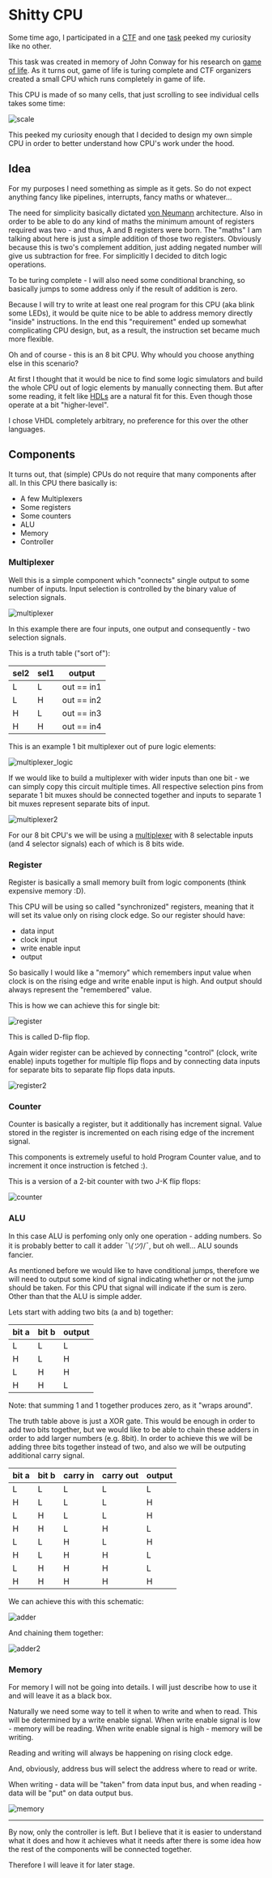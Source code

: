 # Shitty CPU

Some time ago, I participated in a [CTF](https://ctftime.org/event/994) and one [task](https://ctftime.org/task/11578) peeked my curiosity like no other.

This task was created in memory of John Conway for his research on [game of life](https://en.wikipedia.org/wiki/Conway%27s_Game_of_Life).
As it turns out, game of life is turing complete and CTF organizers created a small CPU which runs completely in game of life.

This CPU is made of so many cells, that just scrolling to see individual cells takes some time:

![scale](img/scrolling.gif)

This peeked my curiosity enough that I decided to design my own simple CPU in order to better understand how CPU's work under the hood.

## Idea

For my purposes I need something as simple as it gets.
So do not expect anything fancy like pipelines, interrupts, fancy maths or whatever...

The need for simplicity basically dictated [von Neumann](https://en.wikipedia.org/wiki/Von_Neumann_architecture) architecture.
Also in order to be able to do any kind of maths the minimum amount of registers required was two - and thus, A and B registers were born.
The "maths" I am talking about here is just a simple addition of those two registers.
Obviously because this is two's complement addition, just adding negated number will give us subtraction for free.
For simplicitly I decided to ditch logic operations.

To be turing complete - I will also need some conditional branching, so basically jumps to some address only if the result of addition is zero.

Because I will try to write at least one real program for this CPU (aka blink some LEDs), it would be quite nice to be able to address memory directly "inside" instructions.
In the end this "requirement" ended up somewhat complicating CPU design, but, as a result, the instruction set became much more flexible.

Oh and of course - this is an 8 bit CPU.
Why whould you choose anything else in this scenario?

At first I thought that it would be nice to find some logic simulators and build the whole CPU out of logic elements by manually connecting them.
But after some reading, it felt like [HDLs](https://en.wikipedia.org/wiki/Hardware_description_language) are a natural fit for this.
Even though those operate at a bit "higher-level".

I chose VHDL completely arbitrary, no preference for this over the other languages.

## Components

It turns out, that (simple) CPUs do not require that many components after all.
In this CPU there basically is:
* A few Multiplexers
* Some registers
* Some counters
* ALU
* Memory
* Controller

### Multiplexer

Well this is a simple component which "connects" single output to some number of inputs.
Input selection is controlled by the binary value of selection signals.

![multiplexer](img/mux.png)

In this example there are four inputs, one output and consequently - two selection signals.

This is a truth table ("sort of"):

|sel2|sel1|  output  |
|----|----|----------|
| L  | L  |out == in1|
| L  | H  |out == in2|
| H  | L  |out == in3|
| H  | H  |out == in4|

This is an example 1 bit multiplexer out of pure logic elements:

![multiplexer_logic](img/mux.gif)

If we would like to build a multiplexer with wider inputs than one bit - we can simply copy this circuit multiple times.
All respective selection pins from separate 1 bit muxes should be connected together and inputs to separate 1 bit muxes represent separate bits of input.

![multiplexer2](img/mux2.gif)

For our 8 bit CPU's we will be using a [multiplexer](mux.vhdl) with 8 selectable inputs (and 4 selector signals) each of which is 8 bits wide.


### Register

Register is basically a small memory built from logic components (think expensive memory :D).

This CPU will be using so called "synchronized" registers, meaning that it will set its value only on rising clock edge.
So our register should have:
* data input
* clock input
* write enable input
* output

So basically I would like a "memory" which remembers input value when clock is on the rising edge and write enable input is high.
And output should always represent the "remembered" value.

This is how we can achieve this for single bit:

![register](img/register.gif)

This is called D-flip flop.

Again wider register can be achieved by connecting "control" (clock, write enable) inputs together for multiple flip flops and by connecting data inputs for separate bits to separate flip flops data inputs.

![register2](img/register2.gif)

### Counter

Counter is basically a register, but it additionally has increment signal.
Value stored in the register is incremented on each rising edge of the increment signal.

This components is extremely useful to hold Program Counter value, and to increment it once instruction is fetched :).

This is a version of a 2-bit counter with two J-K flip flops:

![counter](img/counter.gif)

### ALU

In this case ALU is perfoming only only one operation - adding numbers.
So it is probably better to call it adder ¯\\_(ツ)_/¯, but oh well...
ALU sounds fancier.

As mentioned before we would like to have conditional jumps, therefore we will need to output some kind of signal indicating whether or not the jump should be taken.
For this CPU that signal will indicate if the sum is zero.
Other than that the ALU is simple adder.

Lets start with adding two bits (a and b) together:

|bit a|bit b|  output  |
|---- |---- |----------|
| L   | L   |     L    |
| H   | L   |     H    |
| L   | H   |     H    |
| H   | H   |     L    |

Note: that summing 1 and 1 together produces zero, as it "wraps around".

The truth table above is just a XOR gate.
This would be enough in order to add two bits together, but we would like to be able to chain these adders in order to add larger numbers (e.g. 8bit).
In order to achieve this we will be adding three bits together instead of two, and also we will be outputing additional carry signal.

|bit a|bit b|carry in| carry out |  output  |
|---- |---- |  ----  | --------- |----------|
|  L  |  L  |    L   |     L     |     L    |
|  H  |  L  |    L   |     L     |     H    |
|  L  |  H  |    L   |     L     |     H    |
|  H  |  H  |    L   |     H     |     L    |
|  L  |  L  |    H   |     L     |     H    |
|  H  |  L  |    H   |     H     |     L    |
|  L  |  H  |    H   |     H     |     L    |
|  H  |  H  |    H   |     H     |     H    |

We can achieve this with this schematic:

![adder](img/adder.gif)

And chaining them together:

![adder2](img/adder2.gif)


### Memory

For memory I will not be going into details.
I will just describe how to use it and will leave it as a black box.

Naturally we need some way to tell it when to write and when to read.
This will be determined by a write enable signal.
When write enable signal is low - memory will be reading.
When write enable signal is high - memory will be writing.

Reading and writing will always be happening on rising clock edge.

And, obviously, address bus will select the address where to read or write.

When writing - data will be "taken" from data input bus, and when reading - data will be "put" on data output bus.

![memory](img/memory.png)


---

By now, only the controller is left.
But I believe that it is easier to understand what it does and how it achieves what it needs after there is some idea how the rest of the components will be connected together.

Therefore I will leave it for later stage.
